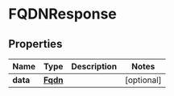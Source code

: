 

# FQDNResponse

## Properties

Name | Type | Description | Notes
------------ | ------------- | ------------- | -------------
**data** | [**Fqdn**](Fqdn.md) |  |  [optional]



